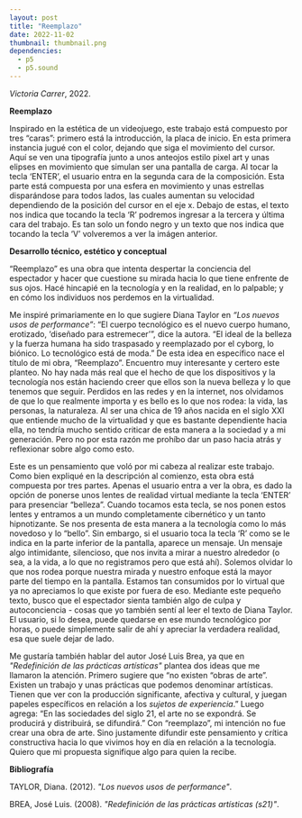 ```yaml
---
layout: post
title: "Reemplazo"
date: 2022-11-02
thumbnail: thumbnail.png
dependencies:
  - p5
  - p5.sound
---
```


<div id="div-sketch">
  <script type="text/javascript" src="sketch.js"></script>
</div>

_Victoria Carrer_, 2022.

**Reemplazo**

Inspirado en la estética de un videojuego, este trabajo está compuesto por tres “caras”: primero está la introducción, la placa de inicio. En esta primera instancia jugué con el color, dejando que siga el movimiento del cursor. Aquí se ven una tipografía junto a unos anteojos estilo pixel art y unas elipses en movimiento que simulan ser una pantalla de carga. Al tocar la tecla ‘ENTER’, el usuario entra en la segunda cara de la composición. Esta parte está compuesta por una esfera en movimiento y unas estrellas disparándose para todos lados, las cuales aumentan su velocidad dependiendo de la posición del cursor en el eje x. Debajo de estas, el texto nos indica que tocando la tecla ‘R’ podremos ingresar a la tercera y última cara del trabajo. Es tan solo un fondo negro y un texto que nos indica que tocando la tecla ‘V’ volveremos a ver la imágen anterior.

**Desarrollo técnico, estético y conceptual**

“Reemplazo” es una obra que intenta despertar la conciencia del espectador y hacer que cuestione su mirada hacia lo que tiene enfrente de sus ojos. Hacé hincapié en la tecnología y en la realidad, en lo palpable; y en cómo los individuos nos perdemos en la virtualidad.

Me inspiré primariamente en lo que sugiere Diana Taylor en _“Los nuevos usos de performance”_: “El cuerpo tecnológico es el nuevo cuerpo humano, erotizado, ‘diseñado para estremecer’”, dice la autora. “El ideal de la belleza y la fuerza humana ha sido traspasado y reemplazado por el cyborg, lo biónico. Lo tecnológico está de moda.” De esta idea en específico nace el título de mi obra, “Reemplazo”. Encuentro muy interesante y certero este planteo. No hay nada más real que el hecho de que los dispositivos y la tecnología nos están haciendo creer que ellos son la nueva belleza y lo que tenemos que seguir. Perdidos en las redes y en la internet, nos olvidamos de que lo que realmente importa y es bello es lo que nos rodea: la vida, las personas, la naturaleza. Al ser una chica de 19 años nacida en el siglo XXI que entiende mucho de la virtualidad y que es bastante dependiente hacia ella, no tendría mucho sentido criticar de esta manera a la sociedad y a mi generación. Pero no por esta razón me prohíbo dar un paso hacia atrás y reflexionar sobre algo como esto.

Este es un pensamiento que voló por mi cabeza al realizar este trabajo. Como bien expliqué en la descripción al comienzo, esta obra está compuesta por tres partes. Apenas el usuario entra a ver la obra, es dado la opción de ponerse unos lentes de realidad virtual mediante la tecla ‘ENTER’ para presenciar “belleza”. Cuando tocamos esta tecla, se nos ponen estos lentes y entramos a un mundo completamente cibernético y un tanto hipnotizante. Se nos presenta de esta manera a la tecnología como lo más novedoso y lo “bello”. Sin embargo, si el usuario toca la tecla ‘R’ como se le indica en la parte inferior de la pantalla, aparece un mensaje. Un mensaje algo intimidante, silencioso, que nos invita a mirar a nuestro alrededor (o sea, a la vida, a lo que no registramos pero que está ahí). Solemos olvidar lo que nos rodea porque nuestra mirada y nuestro enfoque está la mayor parte del tiempo en la pantalla. Estamos tan consumidos por lo virtual que ya no apreciamos lo que existe por fuera de eso. Mediante este pequeño texto, busco que el espectador sienta también algo de culpa y autoconciencia - cosas que yo también sentí al leer el texto de Diana Taylor. El usuario, si lo desea, puede quedarse en ese mundo tecnológico por horas, o puede simplemente salir de ahí y apreciar la verdadera realidad, esa que suele dejar de lado.

Me gustaría también hablar del autor José Luis Brea, ya que en _"Redefinición de las prácticas artísticas"_ plantea dos ideas que me llamaron la atención. Primero sugiere que “no existen “obras de arte”. Existen un trabajo y unas prácticas que podemos denominar artísticas. Tienen que ver con la producción significante, afectiva y cultural, y juegan papeles específicos en relación a los _sujetos de experiencia_.” Luego agrega: “En las sociedades del siglo 21, el arte no se expondrá. Se producirá y distribuirá, se difundirá.” Con “reemplazo”, mi intención no fue crear una obra de arte. Sino justamente difundir este pensamiento y crítica constructiva hacia lo que vivimos hoy en día en relación a la tecnología. Quiero que mi propuesta signifique algo para quien la recibe.

**Bibliografía**

TAYLOR, Diana. (2012). _"Los nuevos usos de performance"_.

BREA, José Luis. (2008). _"Redefinición de las prácticas artísticas (s21)"_.
